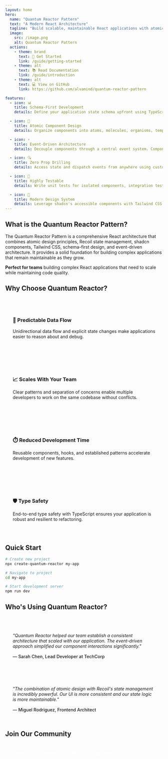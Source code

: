 ```yaml
---
layout: home
hero:
  name: "Quantum Reactor Pattern"
  text: "A Modern React Architecture"
  tagline: "Build scalable, maintainable React applications with atomic design, Recoil state management, and event-driven architecture"
  image:
    src: /image.png
    alt: Quantum Reactor Pattern
  actions:
    - theme: brand
      text: 🚀 Get Started
      link: /guide/getting-started
    - theme: alt
      text: 📚 Read Documentation
      link: /guide/introduction
    - theme: alt
      text: 💻 View on GitHub
      link: https://github.com/alvamind/quantum-reactor-pattern

features:
  - icon: 📊
    title: Schema-First Development
    details: Define your application state schema upfront using TypeScript and Zod for type safety, validation, and better developer experience. Catch errors at compile time instead of runtime.

  - icon: 🧩
    title: Atomic Component Design
    details: Organize components into atoms, molecules, organisms, templates, and pages. Create a consistent design system that scales with your application and team.

  - icon: ⚡
    title: Event-Driven Architecture
    details: Decouple components through a central event system. Components emit events without knowing who's listening, making your application more maintainable and testable.

  - icon: 🔍
    title: Zero Prop Drilling
    details: Access state and dispatch events from anywhere using custom React hooks. Eliminate the need to pass props through multiple component layers, simplifying your component API.

  - icon: 🧪
    title: Highly Testable
    details: Write unit tests for isolated components, integration tests for connected ones, and E2E tests for critical flows. Achieve high test coverage with minimal effort.

  - icon: 🎨
    title: Modern Design System
    details: Leverage shadcn's accessible components with Tailwind CSS to create beautiful, responsive UIs that maintain consistency across your entire application.
---
```


## What is the Quantum Reactor Pattern?

The Quantum Reactor Pattern is a comprehensive React architecture that combines atomic design principles, Recoil state management, shadcn components, Tailwind CSS, schema-first design, and event-driven architecture. It provides a solid foundation for building complex applications that remain maintainable as they grow.

<div class="custom-block tip">
  <p><strong>Perfect for teams</strong> building complex React applications that need to scale while maintaining code quality.</p>
</div>

## Why Choose Quantum Reactor?

<div class="grid-container">
  <div class="grid-item">
    <h3>🔄 Predictable Data Flow</h3>
    <p>Unidirectional data flow and explicit state changes make applications easier to reason about and debug.</p>
  </div>
  <div class="grid-item">
    <h3>📈 Scales With Your Team</h3>
    <p>Clear patterns and separation of concerns enable multiple developers to work on the same codebase without conflicts.</p>
  </div>
  <div class="grid-item">
    <h3>⏱️ Reduced Development Time</h3>
    <p>Reusable components, hooks, and established patterns accelerate development of new features.</p>
  </div>
  <div class="grid-item">
    <h3>🛡️ Type Safety</h3>
    <p>End-to-end type safety with TypeScript ensures your application is robust and resilient to refactoring.</p>
  </div>
</div>

## Quick Start

```bash
# Create new project
npx create-quantum-reactor my-app

# Navigate to project
cd my-app

# Start development server
npm run dev
```

## Who's Using Quantum Reactor?

<div class="testimonials">
  <div class="testimonial">
    <p>"Quantum Reactor helped our team establish a consistent architecture that scaled with our application. The event-driven approach simplified our component interactions significantly."</p>
    <cite>— Sarah Chen, Lead Developer at TechCorp</cite>
  </div>
  <div class="testimonial">
    <p>"The combination of atomic design with Recoil's state management is incredibly powerful. Our UI is more consistent and our state logic is more maintainable."</p>
    <cite>— Miguel Rodriguez, Frontend Architect</cite>
  </div>
</div>

## Join Our Community

<div class="community-section">
  <a href="https://discord.gg/quantum-reactor" class="community-link">Discord</a>
  <a href="https://twitter.com/quantumreactor" class="community-link">Twitter</a>
  <a href="https://github.com/alvamind/quantum-reactor-pattern/discussions" class="community-link">GitHub Discussions</a>
</div>

<style>
.grid-container {
  display: grid;
  grid-template-columns: repeat(auto-fit, minmax(250px, 1fr));
  grid-gap: 2rem;
  margin: 2rem 0;
}
.grid-item {
  padding: 1.5rem;
  background: var(--vp-c-bg-soft);
  border-radius: 8px;
}
.testimonials {
  display: grid;
  grid-template-columns: repeat(auto-fit, minmax(300px, 1fr));
  grid-gap: 1.5rem;
  margin: 2rem 0;
}
.testimonial {
  padding: 1.5rem;
  background: var(--vp-c-bg-soft);
  border-radius: 8px;
  font-style: italic;
}
.testimonial cite {
  display: block;
  margin-top: 1rem;
  font-style: normal;
  font-weight: 500;
}
.community-section {
  display: flex;
  flex-wrap: wrap;
  gap: 1rem;
  margin: 2rem 0;
}
.community-link {
  display: inline-block;
  padding: 0.5rem 1rem;
  background: var(--vp-c-brand);
  color: white;
  border-radius: 4px;
  text-decoration: none;
  font-weight: 500;
}
</style>
